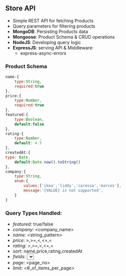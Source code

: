 ## Store API 
* Simple REST API for fetching Products
* Query parameters for filtering products
* **MongoDB**: Persisting Products data
* **Mongoose**: Product Schema & CRUD operations 
* **NodeJS**: Developing query logic 
* **ExpressJS**: serving API & Middleware:
  * express-async-errors
  
### Product Schema
```javascript
name:{
    type:String,
    required:true
},
price:{
    type:Number,
    required:true
},
featured:{
    type:Boolean,
    default:false
},
rating:{
    type:Number,
    default: 4.5
},
createdAt:{
type: Date,
    default:Date.now().toString()
},
company:{
    type:String,
    enum:{
        values:['ikea','liddy','caressa','marcos'],
        message:'{VALUE} is not supported',
    }
}
```

### Query Types Handled:
* _featured_: true/false
* _company_: <company_name>
* _name_: <string_pattern>
* _price_: >,>=,<,<=,= 
* _rating_: >,>=,<,<=,= 
* _sort_: name,price,rating,createdAt
* _fields_: <select particular fields>
* _page_: <page_no>
* _limit_: <#_of_items_per_page>
